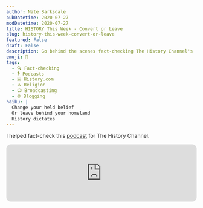 ```yaml
---
author: Nate Barksdale
pubDatetime: 2020-07-27
modDatetime: 2020-07-27
title: HISTORY This Week - Convert or Leave
slug: history-this-week-convert-or-leave
featured: False
draft: False
description: Go behind the scenes fact-checking The History Channel's 'Convert or Leave' podcast and explore the stark historical choices faced by communities.
emoji: 📜
tags:
  - 🔍 Fact-checking
  - 🎙️ Podcasts
  - 🇭 History.com
  - ⛪ Religion
  - 📺 Broadcasting
  - 🌐 Blogging
haiku: |
  Change your held belief
  Or leave behind your homeland
  History dictates
---
```


I helped fact-check this [podcast](https://open.spotify.com/episode/2oEJFizMGdycGu25yFtYDT?si=-azV-6RuRHO3nsqlRoviwg) for The History Channel.

<iframe style="border-radius:12px" src="https://open.spotify.com/embed/episode/2oEJFizMGdycGu25yFtYDT?utm_source=generator" width="100%" height="152" frameBorder="0" allowfullscreen="" allow="autoplay; clipboard-write; encrypted-media; fullscreen; picture-in-picture" loading="lazy"></iframe>
